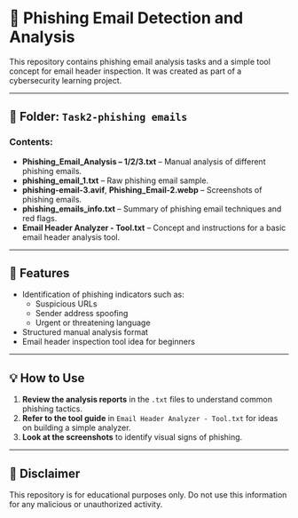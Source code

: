 # 📧 Phishing Email Detection and Analysis

This repository contains phishing email analysis tasks and a simple tool concept for email header inspection. It was created as part of a cybersecurity learning project.

---

## 📂 Folder: `Task2-phishing emails`

### Contents:
- **Phishing_Email_Analysis – 1/2/3.txt** – Manual analysis of different phishing emails.
- **phishing_email_1.txt** – Raw phishing email sample.
- **phishing-email-3.avif**, **Phishing_Email-2.webp** – Screenshots of phishing emails.
- **phishing_emails_info.txt** – Summary of phishing email techniques and red flags.
- **Email Header Analyzer - Tool.txt** – Concept and instructions for a basic email header analysis tool.

---

## 🧰 Features

- Identification of phishing indicators such as:
  - Suspicious URLs
  - Sender address spoofing
  - Urgent or threatening language
- Structured manual analysis format
- Email header inspection tool idea for beginners

---

## 💡 How to Use

1. **Review the analysis reports** in the `.txt` files to understand common phishing tactics.
2. **Refer to the tool guide** in `Email Header Analyzer - Tool.txt` for ideas on building a simple analyzer.
3. **Look at the screenshots** to identify visual signs of phishing.

---

## 🔐 Disclaimer

This repository is for educational purposes only. Do not use this information for any malicious or unauthorized activity.
